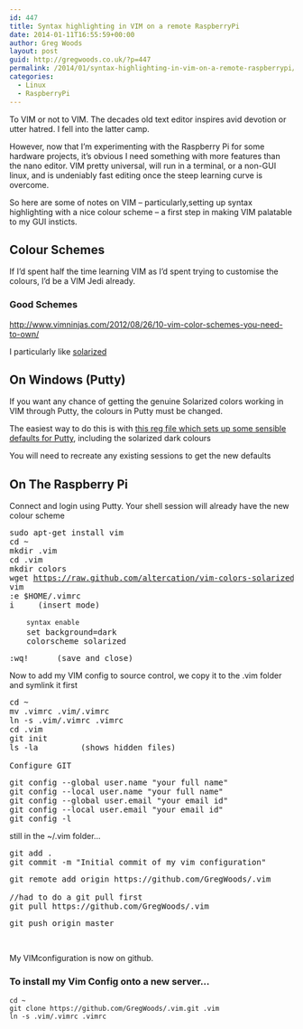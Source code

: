 ```yaml
---
id: 447
title: Syntax highlighting in VIM on a remote RaspberryPi
date: 2014-01-11T16:55:59+00:00
author: Greg Woods
layout: post
guid: http://gregwoods.co.uk/?p=447
permalink: /2014/01/syntax-highlighting-in-vim-on-a-remote-raspberrypi/
categories:
  - Linux
  - RaspberryPi
---
```

To VIM or not to VIM. The decades old text editor inspires avid devotion or utter hatred. I fell into the latter camp.

However, now that I&#8217;m experimenting with the Raspberry Pi for some hardware projects, it&#8217;s obvious I need something with more features than the nano editor. VIM pretty universal, will run in a terminal, or a non-GUI linux, and is undeniably fast editing once the steep learning curve is overcome.

So here are some of notes on VIM &#8211; particularly,setting up syntax highlighting with a nice colour scheme &#8211; a first step in making VIM palatable to my GUI insticts.

## Colour Schemes

If I&#8217;d spent half the time learning VIM as I&#8217;d spent trying to customise the colours, I&#8217;d be a VIM Jedi already.

### Good Schemes

<http://www.vimninjas.com/2012/08/26/10-vim-color-schemes-you-need-to-own/>

I particularly like <a title="solarized color scheme" href="http://ethanschoonover.com/solarized" target="_blank">solarized</a>

## On Windows (Putty)

If you want any chance of getting the genuine Solarized colors working in VIM through Putty, the colours in Putty must be changed.

The easiest way to do this is with [this reg file which sets up some sensible defaults for Putty](https://github.com/jblaine/solarized-and-modern-putty "Putty defaults"), including the solarized dark colours

You will need to recreate any existing sessions to get the new defaults

## On The Raspberry Pi

Connect and login using Putty. Your shell session will already have the new colour scheme

<pre>sudo apt-get install vim
cd ~
mkdir .vim
cd .vim
mkdir colors
wget <a href="https://raw.github.com/altercation/vim-colors-solarized/master/colors/solarized.vim">https://raw.github.com/altercation/vim-colors-solarized/master/colors/solarized.vim
</a>vim
:e $HOME/.vimrc
i     (insert mode)</pre>

<pre style="padding-left: 30px;"><span style="font-family: Consolas, Monaco, monospace; font-size: 12px; line-height: 18px;">syntax enable
</span>set background=dark
colorscheme solarized</pre>

<pre>:wq!      (save and close)</pre>

Now to add my VIM config to source control, we copy it to the .vim folder and symlink it first

<pre>cd ~
mv .vimrc .vim/.vimrc
ln -s .vim/.vimrc .vimrc
cd .vim
git init
ls -la         (shows hidden files)

Configure GIT</pre>

<pre>git config --global user.name "your full name"
git config --local user.name "your full name"
git config --global user.email "your email id"
git config --local user.email "your email id"
git config -l</pre>

still in the ~/.vim folder&#8230;

<pre>git add .
git commit -m "Initial commit of my vim configuration"</pre>

<pre>git remote add origin https://github.com/GregWoods/.vim

//had to do a git pull first
git pull https://github.com/GregWoods/.vim</pre>

<pre>git push origin master</pre>

&nbsp;

My VIMconfiguration is now on github.

### To install my Vim Config onto a new server&#8230;

    cd ~
    git clone https://github.com/GregWoods/.vim.git .vim
    ln -s .vim/.vimrc .vimrc

     

&nbsp;